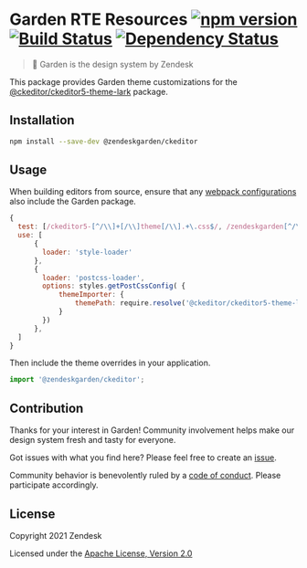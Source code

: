 # Garden RTE Resources [![npm version][npm version badge]][npm version link] [![Build Status][build status badge]][build status link] [![Dependency Status][dependency status badge]][dependency status link]<!-- markdownlint-disable -->

<!-- markdownlint-enable -->

[npm version badge]: https://flat.badgen.net/npm/v/@zendeskgarden/ckeditor
[npm version link]: https://www.npmjs.com/package/@zendeskgarden/ckeditor
[build status badge]: https://flat.badgen.net/circleci/github/zendeskgarden/ckeditor/main?label=build
[build status link]: https://circleci.com/gh/zendeskgarden/ckeditor/tree/main
[dependency status badge]: https://flat.badgen.net/david/dev/zendeskgarden/ckeditor?label=dependencies
[dependency status link]: https://david-dm.org/zendeskgarden/ckeditor?type=dev

> :seedling: Garden is the design system by Zendesk

This package provides Garden theme customizations for the
[@ckeditor/ckeditor5-theme-lark](https://ckeditor.com/docs/ckeditor5/latest/api/theme-lark.html)
package.

## Installation

```sh
npm install --save-dev @zendeskgarden/ckeditor
```

## Usage

When building editors from source, ensure that any [webpack configurations](https://ckeditor.com/docs/ckeditor5/latest/builds/guides/integration/advanced-setup.html#webpack-configuration)
also include the Garden package.

```js
{
  test: [/ckeditor5-[^/\\]+[/\\]theme[/\\].+\.css$/, /zendeskgarden[^/\\]+[/\\]theme[/\\].+\.css$/],
  use: [
      {
        loader: 'style-loader'
      },
      {
        loader: 'postcss-loader',
        options: styles.getPostCssConfig( {
            themeImporter: {
                themePath: require.resolve('@ckeditor/ckeditor5-theme-lark')
            }
        })
      },
  ]
}
```

Then include the theme overrides in your application.

```js
import '@zendeskgarden/ckeditor';
```

## Contribution

Thanks for your interest in Garden! Community involvement helps make our
design system fresh and tasty for everyone.

Got issues with what you find here? Please feel free to create an
[issue](https://github.com/zendeskgarden/ckeditor/issues/new).

Community behavior is benevolently ruled by a [code of
conduct](.github/CODE_OF_CONDUCT.md). Please participate accordingly.

## License

Copyright 2021 Zendesk

Licensed under the [Apache License, Version 2.0](LICENSE.md)
